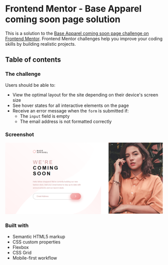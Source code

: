 # Frontend Mentor - Base Apparel coming soon page solution

This is a solution to the [Base Apparel coming soon page challenge on Frontend Mentor](https://www.frontendmentor.io/challenges/base-apparel-coming-soon-page-5d46b47f8db8a7063f9331a0). Frontend Mentor challenges help you improve your coding skills by building realistic projects.

## Table of contents

### The challenge

Users should be able to:

- View the optimal layout for the site depending on their device's screen size
- See hover states for all interactive elements on the page
- Receive an error message when the `form` is submitted if:
  - The `input` field is empty
  - The email address is not formatted correctly

### Screenshot

![](./images/FireShot%20Capture%20002%20-%20Frontend%20Mentor%20-%20Base%20Apparel%20coming%20soon%20page%20-%20127.0.0.1.png)

### Built with

- Semantic HTML5 markup
- CSS custom properties
- Flexbox
- CSS Grid
- Mobile-first workflow

